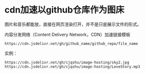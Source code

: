 # cdn加速以github仓库作为图床

图片和音乐都能放，直接在网页渲染打开，并不是只是展示文件的形式。

内容分发网络（Content Delivery Network，CDN）加速链接模板

`https://cdn.jsdelivr.net/gh/github_name/github_repo/file_name`

实例：
```url
https://cdn.jsdelivr.net/gh/cjqshu/image-hosting/sky2.jpg
https://cdn.jsdelivr.net/gh/cjqshu/image-hosting/LoveStory.mp3
```
